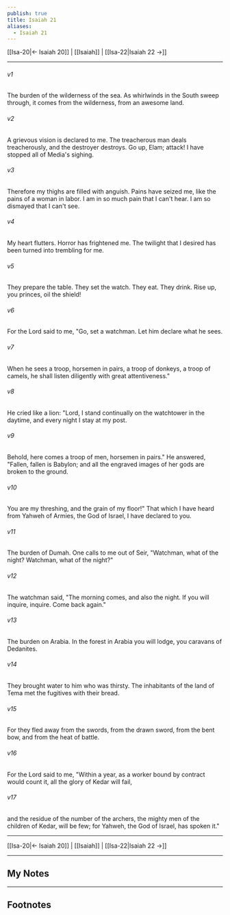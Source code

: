 ```yaml
---
publish: true
title: Isaiah 21
aliases:
  - Isaiah 21
---
```


[[Isa-20|← Isaiah 20]] | [[Isaiah]] | [[Isa-22|Isaiah 22 →]]
***



###### v1 
The burden of the wilderness of the sea. As whirlwinds in the South sweep through, it comes from the wilderness, from an awesome land. 

###### v2 
A grievous vision is declared to me. The treacherous man deals treacherously, and the destroyer destroys. Go up, Elam; attack! I have stopped all of Media's sighing. 

###### v3 
Therefore my thighs are filled with anguish. Pains have seized me, like the pains of a woman in labor. I am in so much pain that I can't hear. I am so dismayed that I can't see. 

###### v4 
My heart flutters. Horror has frightened me. The twilight that I desired has been turned into trembling for me. 

###### v5 
They prepare the table. They set the watch. They eat. They drink. Rise up, you princes, oil the shield! 

###### v6 
For the Lord said to me, "Go, set a watchman. Let him declare what he sees. 

###### v7 
When he sees a troop, horsemen in pairs, a troop of donkeys, a troop of camels, he shall listen diligently with great attentiveness." 

###### v8 
He cried like a lion: "Lord, I stand continually on the watchtower in the daytime, and every night I stay at my post. 

###### v9 
Behold, here comes a troop of men, horsemen in pairs." He answered, "Fallen, fallen is Babylon; and all the engraved images of her gods are broken to the ground. 

###### v10 
You are my threshing, and the grain of my floor!" That which I have heard from Yahweh of Armies, the God of Israel, I have declared to you. 

###### v11 
The burden of Dumah. One calls to me out of Seir, "Watchman, what of the night? Watchman, what of the night?" 

###### v12 
The watchman said, "The morning comes, and also the night. If you will inquire, inquire. Come back again." 

###### v13 
The burden on Arabia. In the forest in Arabia you will lodge, you caravans of Dedanites. 

###### v14 
They brought water to him who was thirsty. The inhabitants of the land of Tema met the fugitives with their bread. 

###### v15 
For they fled away from the swords, from the drawn sword, from the bent bow, and from the heat of battle. 

###### v16 
For the Lord said to me, "Within a year, as a worker bound by contract would count it, all the glory of Kedar will fail, 

###### v17 
and the residue of the number of the archers, the mighty men of the children of Kedar, will be few; for Yahweh, the God of Israel, has spoken it."

***
[[Isa-20|← Isaiah 20]] | [[Isaiah]] | [[Isa-22|Isaiah 22 →]]

---
## My Notes

---
## Footnotes